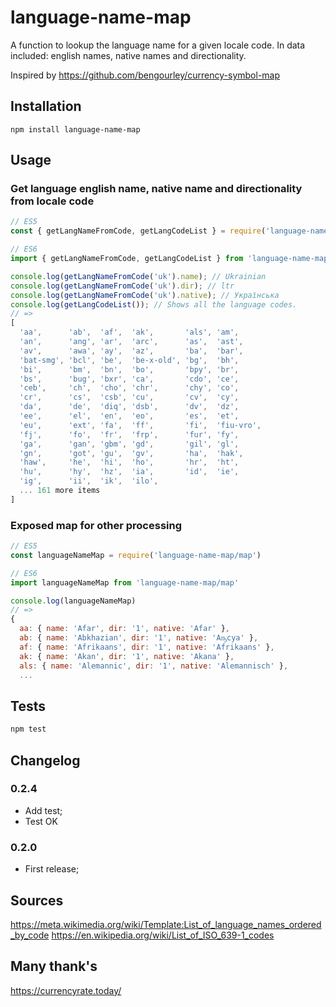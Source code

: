 # language-name-map

A function to lookup the language name for a given locale code. In data included: english names, native names and directionality.

Inspired by https://github.com/bengourley/currency-symbol-map

## Installation

    npm install language-name-map

## Usage

### Get language english name, native name and directionality from locale code
```js
// ES5
const { getLangNameFromCode, getLangCodeList } = require('language-name-map')

// ES6
import { getLangNameFromCode, getLangCodeList } from 'language-name-map'

console.log(getLangNameFromCode('uk').name); // Ukrainian
console.log(getLangNameFromCode('uk').dir); // ltr
console.log(getLangNameFromCode('uk').native); // Українська
console.log(getLangCodeList()); // Shows all the language codes.
// =>
[
  'aa',      'ab',  'af',  'ak',       'als', 'am',
  'an',      'ang', 'ar',  'arc',      'as',  'ast',
  'av',      'awa', 'ay',  'az',       'ba',  'bar',
  'bat-smg', 'bcl', 'be',  'be-x-old', 'bg',  'bh',
  'bi',      'bm',  'bn',  'bo',       'bpy', 'br',
  'bs',      'bug', 'bxr', 'ca',       'cdo', 'ce',
  'ceb',     'ch',  'cho', 'chr',      'chy', 'co',
  'cr',      'cs',  'csb', 'cu',       'cv',  'cy',
  'da',      'de',  'diq', 'dsb',      'dv',  'dz',
  'ee',      'el',  'en',  'eo',       'es',  'et',
  'eu',      'ext', 'fa',  'ff',       'fi',  'fiu-vro',
  'fj',      'fo',  'fr',  'frp',      'fur', 'fy',
  'ga',      'gan', 'gbm', 'gd',       'gil', 'gl',
  'gn',      'got', 'gu',  'gv',       'ha',  'hak',
  'haw',     'he',  'hi',  'ho',       'hr',  'ht',
  'hu',      'hy',  'hz',  'ia',       'id',  'ie',
  'ig',      'ii',  'ik',  'ilo',
  ... 161 more items
]

```

### Exposed map for other processing
```js
// ES5
const languageNameMap = require('language-name-map/map')

// ES6
import languageNameMap from 'language-name-map/map'

console.log(languageNameMap)
// =>
{
  aa: { name: 'Afar', dir: '1', native: 'Afar' },
  ab: { name: 'Abkhazian', dir: '1', native: 'Аҧсуа' },
  af: { name: 'Afrikaans', dir: '1', native: 'Afrikaans' },
  ak: { name: 'Akan', dir: '1', native: 'Akana' },
  als: { name: 'Alemannic', dir: '1', native: 'Alemannisch' },
  ...
```

## Tests
```bash
npm test
```

## Changelog

### 0.2.4
- Add test;
- Test OK

### 0.2.0
- First release;

## Sources
https://meta.wikimedia.org/wiki/Template:List_of_language_names_ordered_by_code
https://en.wikipedia.org/wiki/List_of_ISO_639-1_codes

## Many thank's
https://currencyrate.today/